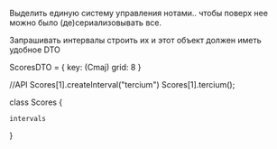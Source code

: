 Выделить единую систему управления нотами.. чтобы поверх нее можно было (де)сериализовывать все.

Запрашивать интервалы строить их и этот объект должен иметь удобное DTO

ScoresDTO = {
    key:  (Cmaj)
    grid: 8
}


//API
Scores[1].createInterval("tercium")
Scores[1].tercium();


class Scores {

    intervals
    

}